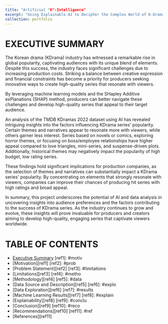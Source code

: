 ```yaml
---
title: "Artificial "K"-Intelligence"
excerpt: "Using Explainable AI to Decipher the Complex World of K-Dramas <br /><img src='/images/dota2/1.png'>"
collection: portfolio
---
```


# EXECUTIVE SUMMARY

The Korean drama (KDrama) industry has witnessed a remarkable rise in global popularity, captivating audiences with its unique blend of elements. Despite this success, the industry faces significant challenges due to increasing production costs. Striking a balance between creative expression and financial constraints has become a priority for producers seeking innovative ways to create high-quality series that resonate with viewers.

By leveraging machine learning models and the SHapley Additive exPlanations (SHAP) method, producers can better navigate these challenges and develop high-quality series that appeal to their target audience.

An analysis of the TMDB KDramas 2022 dataset using AI has revealed intriguing insights into the factors influencing KDrama series' popularity. Certain themes and narratives appear to resonate more with viewers, while others garner less interest. Series based on novels or comics, exploring horror themes, or focusing on boss/employee relationships have higher appeal compared to love triangles, mini-series, and suspense-driven plots. Additionally, historical themes may negatively impact the popularity of high budget, low rating series.

These findings hold significant implications for production companies, as the selection of themes and narratives can substantially impact a KDrama series' popularity. By concentrating on elements that strongly resonate with viewers, companies can improve their chances of producing hit series with high ratings and broad appeal.

In summary, this project underscores the potential of AI and data analysis in uncovering insights into audience preferences and the factors contributing to the success of KDrama series. As the industry continues to grow and evolve, these insights will prove invaluable for producers and creators aiming to develop high-quality, engaging series that captivate viewers worldwide.

# TABLE OF CONTENTS

[ref0]: #exec_summary 
- [Executive Summary][ref0]
[ref1]: #motiv
- [Motivation][ref1]
[ref2]: #prob
- [Problem Statement][ref2]
[ref3]: #limitations
- [Limitations][ref3]
[ref4]: #metho 
- [Methodology][ref4]
[ref5]: #data
- [Data Source and Description][ref5]
[ref6]: #explo
- [Data Exploration][ref6]
[ref7]: #results
- [Machine Learning Results][ref7]
[ref8]: #explain
- [Explainability][ref8]
[ref9]: #conclu
- [Conclusion][ref9]
[ref10]: #reco
- [Recommendations][ref10]
[ref11]: #ref
- [References][ref11]